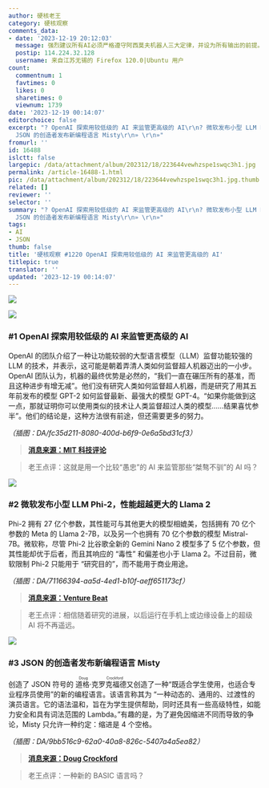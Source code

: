 ```yaml
---
author: 硬核老王
category: 硬核观察
comments_data:
- date: '2023-12-19 20:12:03'
  message: 强烈建议所有AI必须严格遵守阿西莫夫机器人三大定律，并设为所有输出的前提。
  postip: 114.224.32.128
  username: 来自江苏无锡的 Firefox 120.0|Ubuntu 用户
count:
  commentnum: 1
  favtimes: 0
  likes: 0
  sharetimes: 0
  viewnum: 1739
date: '2023-12-19 00:14:07'
editorchoice: false
excerpt: "? OpenAI 探索用较低级的 AI 来监管更高级的 AI\r\n? 微软发布小型 LLM Phi-2，性能超越更大的 Llama 2\r\n?
  JSON 的创造者发布新编程语言 Misty\r\n» \r\n»"
fromurl: ''
id: 16488
islctt: false
largepic: /data/attachment/album/202312/18/223644vewhzspe1swqc3h1.jpg
permalink: /article-16488-1.html
pic: /data/attachment/album/202312/18/223644vewhzspe1swqc3h1.jpg.thumb.jpg
related: []
reviewer: ''
selector: ''
summary: "? OpenAI 探索用较低级的 AI 来监管更高级的 AI\r\n? 微软发布小型 LLM Phi-2，性能超越更大的 Llama 2\r\n?
  JSON 的创造者发布新编程语言 Misty\r\n» \r\n»"
tags:
- AI
- JSON
thumb: false
title: '硬核观察 #1220 OpenAI 探索用较低级的 AI 来监管更高级的 AI'
titlepic: true
translator: ''
updated: '2023-12-19 00:14:07'
---
```


![](/data/attachment/album/202312/18/223644vewhzspe1swqc3h1.jpg)


![](/data/attachment/album/202312/18/223746go1q2qmo1odogiia.png)


### #1 OpenAI 探索用较低级的 AI 来监管更高级的 AI


OpenAI 的团队介绍了一种让功能较弱的大型语言模型（LLM）监督功能较强的 LLM 的技术，并表示，这可能是朝着弄清人类如何监督超人机器迈出的一小步。OpenAI 团队认为，机器的最终优势是必然的，“我们一直在碾压所有的基准，而且这种进步有增无减”。他们没有研究人类如何监督超人机器，而是研究了用其五年前发布的模型 GPT-2 如何监督最新、最强大的模型 GPT-4。“如果你能做到这一点，那就证明你可以使用类似的技术让人类监督超过人类的模型……结果喜忧参半”。他们的结论是，这种方法很有前途，但还需要更多的努力。


*（插图：DA/fc35d211-8080-400d-b6f9-0e6a5bd31cf3）*



> 
> **[消息来源：MIT 科技评论](https://www.technologyreview.com/2023/12/14/1085344/openai-super-alignment-rogue-agi-gpt-4/)**
> 
> 
> 



> 
> 老王点评：这就是用一个比较“愚忠”的 AI 来监管那些“桀骜不驯”的 AI 吗？
> 
> 
> 


![](/data/attachment/album/202312/18/223803ulmheubususluwwb.png)


### #2 微软发布小型 LLM Phi-2，性能超越更大的 Llama 2


Phi-2 拥有 27 亿个参数，其性能可与其他更大的模型相媲美，包括拥有 70 亿个参数的 Meta 的 Llama 2-7B，以及另一个也拥有 70 亿个参数的模型 Mistral-7B。微软称，尽管 Phi-2 比谷歌全新的 Gemini Nano 2 模型多了 5 亿个参数，但其性能却优于后者，而且其响应的 “毒性” 和偏差也小于 Llama 2。不过目前，微软限制 Phi-2 只能用于 “研究目的”，而不能用于商业用途。


*（插图：DA/71166394-aa5d-4ed1-b10f-aeff651173cf）*



> 
> **[消息来源：Venture Beat](https://venturebeat.com/ai/microsoft-releases-phi-2-a-small-language-model-ai-that-outperforms-llama-2-mistral-7b/)**
> 
> 
> 



> 
> 老王点评：相信随着研究的进展，以后运行在手机上或边缘设备上的超级 AI 将不再遥远。
> 
> 
> 


![](/data/attachment/album/202312/18/223823gkkzm3l3jalmjem6.png)


### #3 JSON 的创造者发布新编程语言 Misty


创造了 JSON 符号的 <ruby> 道格·克罗克福德 <rt>  Doug Crockford </rt></ruby> 又创造了一种“既适合学生使用，也适合专业程序员使用”的新的编程语言。该语言称其为 “一种动态的、通用的、过渡性的演员语言。它的语法温和，旨在为学生提供帮助，同时还具有一些高级特性，如能力安全和具有词法范围的 Lambda。”有趣的是，为了避免因缩进不同而导致的争论，Misty 只允许一种约定：缩进是 4 个空格。


*（插图：DA/9bb516c9-62a0-40a8-826c-5407a4a5ea82）*



> 
> **[消息来源：Doug Crockford](https://www.crockford.com/misty/introduction.html)**
> 
> 
> 



> 
> 老王点评：一种新的 BASIC 语言吗？
> 
> 
>